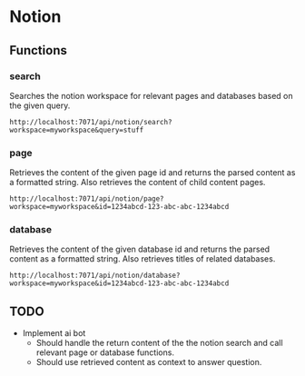 # Notion

## Functions

### search
Searches the notion workspace for relevant pages and databases based on the given query.

`http://localhost:7071/api/notion/search?workspace=myworkspace&query=stuff`

### page
Retrieves the content of the given page id and returns the parsed content as a formatted string.
Also retrieves the content of child content pages.

`http://localhost:7071/api/notion/page?workspace=myworkspace&id=1234abcd-123-abc-abc-1234abcd`

### database
Retrieves the content of the given database id and returns the parsed content as a formatted string.
Also retrieves titles of related databases.

`http://localhost:7071/api/notion/database?workspace=myworkspace&id=1234abcd-123-abc-abc-1234abcd`

## TODO
- Implement ai bot 
  - Should handle the return content of the the notion search and call relevant page or database functions.
  - Should use retrieved content as context to answer question.

